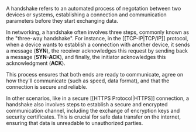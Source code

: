 A handshake refers to an automated process of negotation between two devices or systems, establishing a connection and communication parameters before they start exchanging data.

In networking, a handshake often involves three steps, commonly known as the "three-way handshake". For instance, in the [[TCP-IP|TCP/IP]] protocol, when a device wants to establish a connection with another device, it sends a message (**SYN**), the receiver acknowledges this request by sending back a message (**SYN-ACK**), and finally, the initiator acknowledges this acknowledgment (**ACK**).

This process ensures that both ends are ready to communicate, agree on how they'll communicate (such as speed, data format), and that the connection is secure and reliable.

In other scenarios, like in a secure [[HTTPS Protocol|HTTPS]] connection, a handshake also involves steps to establish a secure and encrypted communication channel, including the exchange of encryption keys and security certificates. This is crucial for safe data transfer on the internet, ensuring that data is unreadable to unauthorized parties.